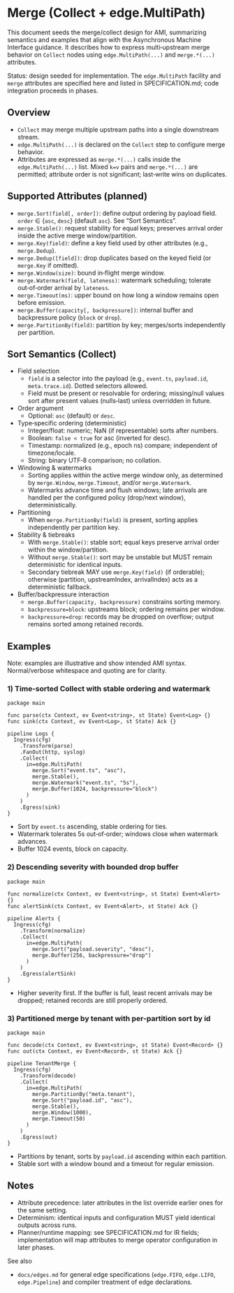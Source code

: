 # Merge (Collect + edge.MultiPath)

This document seeds the merge/collect design for AMI, summarizing semantics and examples that align with the Asynchronous Machine Interface guidance. It describes how to express multi‑upstream merge behavior on `Collect` nodes using `edge.MultiPath(...)` and `merge.*(...)` attributes.

Status: design seeded for implementation. The `edge.MultiPath` facility and `merge` attributes are specified here and listed in SPECIFICATION.md; code integration proceeds in phases.

## Overview

- `Collect` may merge multiple upstream paths into a single downstream stream.
- `edge.MultiPath(...)` is declared on the `Collect` step to configure merge behavior.
- Attributes are expressed as `merge.*(...)` calls inside the `edge.MultiPath(...)` list. Mixed `k=v` pairs and `merge.*(...)` are permitted; attribute order is not significant; last‑write wins on duplicates.

## Supported Attributes (planned)

- `merge.Sort(field[, order])`: define output ordering by payload field. `order` ∈ {`asc`, `desc`} (default `asc`). See “Sort Semantics”.
- `merge.Stable()`: request stability for equal keys; preserves arrival order inside the active merge window/partition.
- `merge.Key(field)`: define a key field used by other attributes (e.g., `merge.Dedup`).
- `merge.Dedup([field])`: drop duplicates based on the keyed field (or `merge.Key` if omitted).
- `merge.Window(size)`: bound in‑flight merge window.
- `merge.Watermark(field, lateness)`: watermark scheduling; tolerate out‑of‑order arrival by `lateness`.
- `merge.Timeout(ms)`: upper bound on how long a window remains open before emission.
- `merge.Buffer(capacity[, backpressure])`: internal buffer and backpressure policy (`block` or `drop`).
- `merge.PartitionBy(field)`: partition by key; merges/sorts independently per partition.

## Sort Semantics (Collect)

- Field selection
  - `field` is a selector into the payload (e.g., `event.ts`, `payload.id`, `meta.trace.id`). Dotted selectors allowed.
  - Field must be present or resolvable for ordering; missing/null values sort after present values (nulls‑last) unless overridden in future.
- Order argument
  - Optional: `asc` (default) or `desc`.
- Type‑specific ordering (deterministic)
  - Integer/float: numeric; NaN (if representable) sorts after numbers.
  - Boolean: `false < true` for asc (inverted for desc).
  - Timestamp: normalized (e.g., epoch ns) compare; independent of timezone/locale.
  - String: binary UTF‑8 comparison; no collation.
- Windowing & watermarks
  - Sorting applies within the active merge window only, as determined by `merge.Window`, `merge.Timeout`, and/or `merge.Watermark`.
  - Watermarks advance time and flush windows; late arrivals are handled per the configured policy (drop/next window), deterministically.
- Partitioning
  - When `merge.PartitionBy(field)` is present, sorting applies independently per partition key.
- Stability & tiebreaks
  - With `merge.Stable()`: stable sort; equal keys preserve arrival order within the window/partition.
  - Without `merge.Stable()`: sort may be unstable but MUST remain deterministic for identical inputs.
  - Secondary tiebreak MAY use `merge.Key(field)` (if orderable); otherwise (partition, upstreamIndex, arrivalIndex) acts as a deterministic fallback.
- Buffer/backpressure interaction
  - `merge.Buffer(capacity, backpressure)` constrains sorting memory.
  - `backpressure=block`: upstreams block; ordering remains per window.
  - `backpressure=drop`: records may be dropped on overflow; output remains sorted among retained records.

## Examples

Note: examples are illustrative and show intended AMI syntax. Normal/verbose whitespace and quoting are for clarity.

### 1) Time‑sorted Collect with stable ordering and watermark

```
package main

func parse(ctx Context, ev Event<string>, st State) Event<Log> {}
func sink(ctx Context, ev Event<Log>, st State) Ack {}

pipeline Logs {
  Ingress(cfg)
    .Transform(parse)
    .FanOut(http, syslog)
    .Collect(
      in=edge.MultiPath(
        merge.Sort("event.ts", "asc"),
        merge.Stable(),
        merge.Watermark("event.ts", "5s"),
        merge.Buffer(1024, backpressure="block")
      )
    )
    .Egress(sink)
}
```

- Sort by `event.ts` ascending, stable ordering for ties.
- Watermark tolerates 5s out‑of‑order; windows close when watermark advances.
- Buffer 1024 events, block on capacity.

### 2) Descending severity with bounded drop buffer

```
package main

func normalize(ctx Context, ev Event<string>, st State) Event<Alert> {}
func alertSink(ctx Context, ev Event<Alert>, st State) Ack {}

pipeline Alerts {
  Ingress(cfg)
    .Transform(normalize)
    .Collect(
      in=edge.MultiPath(
        merge.Sort("payload.severity", "desc"),
        merge.Buffer(256, backpressure="drop")
      )
    )
    .Egress(alertSink)
}
```

- Higher severity first. If the buffer is full, least recent arrivals may be dropped; retained records are still properly ordered.

### 3) Partitioned merge by tenant with per‑partition sort by id

```
package main

func decode(ctx Context, ev Event<string>, st State) Event<Record> {}
func out(ctx Context, ev Event<Record>, st State) Ack {}

pipeline TenantMerge {
  Ingress(cfg)
    .Transform(decode)
    .Collect(
      in=edge.MultiPath(
        merge.PartitionBy("meta.tenant"),
        merge.Sort("payload.id", "asc"),
        merge.Stable(),
        merge.Window(1000),
        merge.Timeout(50)
      )
    )
    .Egress(out)
}
```

- Partitions by tenant, sorts by `payload.id` ascending within each partition.
- Stable sort with a window bound and a timeout for regular emission.

## Notes

- Attribute precedence: later attributes in the list override earlier ones for the same setting.
- Determinism: identical inputs and configuration MUST yield identical outputs across runs.
- Planner/runtime mapping: see SPECIFICATION.md for IR fields; implementation will map attributes to merge operator configuration in later phases.

See also
- `docs/edges.md` for general edge specifications (`edge.FIFO`, `edge.LIFO`, `edge.Pipeline`) and compiler treatment of edge declarations.
